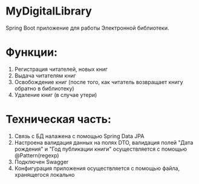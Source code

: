 # MyDigitalLibrary
Spring Boot приложение для работы Электронной библиотеки.
# Функции: 
1. Регистрация читателей, новых книг 
2. Выдача читателям книг
3. Освобождение книг (после того, как читатель возвращает книгу обратно в библиотеку)
4. Удаление книг (в случае утери)
# Техническая часть:
1. Связь с БД налажена с помощью Spring Data JPA 
2. Настроена валидация данных на полях DTO, валидация полей "Дата рождения" и "Год публикации книги" осуществляется с помощью @Pattern(regexp)
3. Подключен Swagger 
4. Конфигурация приложения осуществляется с помощью файла, хранящегося локально

